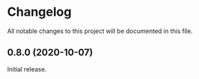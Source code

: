 # Changelog

All notable changes to this project will be documented in this file.

## 0.8.0 (2020-10-07)

Initial release.

